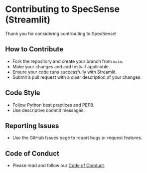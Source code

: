 # Contributing to SpecSense (Streamlit)

Thank you for considering contributing to SpecSense!

## How to Contribute
- Fork the repository and create your branch from `main`.
- Make your changes and add tests if applicable.
- Ensure your code runs successfully with Streamlit.
- Submit a pull request with a clear description of your changes.

## Code Style
- Follow Python best practices and PEP8.
- Use descriptive commit messages.

## Reporting Issues
- Use the GitHub Issues page to report bugs or request features.

## Code of Conduct
- Please read and follow our [Code of Conduct](CODE_OF_CONDUCT.md).
